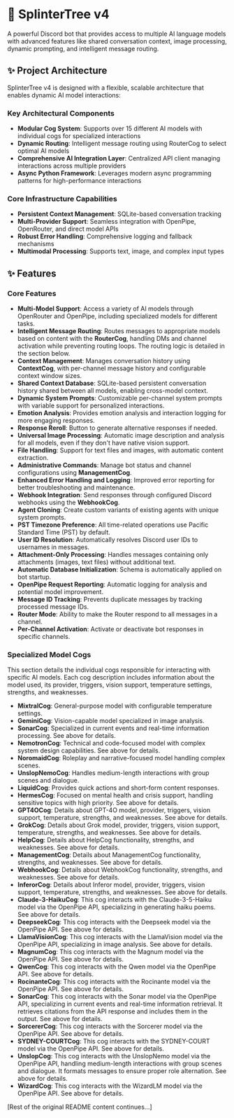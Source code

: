 # 🌳 SplinterTree v4

A powerful Discord bot that provides access to multiple AI language models with advanced features like shared conversation context, image processing, dynamic prompting, and intelligent message routing.

## ✨ Project Architecture

SplinterTree v4 is designed with a flexible, scalable architecture that enables dynamic AI model interactions:

### Key Architectural Components

- **Modular Cog System**: Supports over 15 different AI models with individual cogs for specialized interactions
- **Dynamic Routing**: Intelligent message routing using RouterCog to select optimal AI models
- **Comprehensive AI Integration Layer**: Centralized API client managing interactions across multiple providers
- **Async Python Framework**: Leverages modern async programming patterns for high-performance interactions

### Core Infrastructure Capabilities

- **Persistent Context Management**: SQLite-based conversation tracking
- **Multi-Provider Support**: Seamless integration with OpenPipe, OpenRouter, and direct model APIs
- **Robust Error Handling**: Comprehensive logging and fallback mechanisms
- **Multimodal Processing**: Supports text, image, and complex input types

## ✨ Features

### Core Features

- **Multi-Model Support**: Access a variety of AI models through OpenRouter and OpenPipe, including specialized models for different tasks.
- **Intelligent Message Routing**: Routes messages to appropriate models based on content with the **RouterCog**, handling DMs and channel activation while preventing routing loops.  The routing logic is detailed in the section below.
- **Context Management**: Manages conversation history using **ContextCog**, with per-channel message history and configurable context window sizes.
- **Shared Context Database**: SQLite-based persistent conversation history shared between all models, enabling cross-model context.
- **Dynamic System Prompts**: Customizable per-channel system prompts with variable support for personalized interactions.
- **Emotion Analysis**: Provides emotion analysis and interaction logging for more engaging responses.
- **Response Reroll**: Button to generate alternative responses if needed.
- **Universal Image Processing**: Automatic image description and analysis for all models, even if they don't have native vision support.
- **File Handling**: Support for text files and images, with automatic content extraction.
- **Administrative Commands**: Manage bot status and channel configurations using **ManagementCog**.
- **Enhanced Error Handling and Logging**: Improved error reporting for better troubleshooting and maintenance.
- **Webhook Integration**: Send responses through configured Discord webhooks using the **WebhookCog**.
- **Agent Cloning**: Create custom variants of existing agents with unique system prompts.
- **PST Timezone Preference**: All time-related operations use Pacific Standard Time (PST) by default.
- **User ID Resolution**: Automatically resolves Discord user IDs to usernames in messages.
- **Attachment-Only Processing**: Handles messages containing only attachments (images, text files) without additional text.
- **Automatic Database Initialization**: Schema is automatically applied on bot startup.
- **OpenPipe Request Reporting**: Automatic logging for analysis and potential model improvement.
- **Message ID Tracking**: Prevents duplicate messages by tracking processed message IDs.
- **Router Mode**: Ability to make the Router respond to all messages in a channel.
- **Per-Channel Activation**: Activate or deactivate bot responses in specific channels.

### Specialized Model Cogs

This section details the individual cogs responsible for interacting with specific AI models. Each cog description includes information about the model used, its provider, triggers, vision support, temperature settings, strengths, and weaknesses.

- **MixtralCog**: General-purpose model with configurable temperature settings.
- **GeminiCog**: Vision-capable model specialized in image analysis.
- **SonarCog**: Specialized in current events and real-time information processing. See above for details.
- **NemotronCog**: Technical and code-focused model with complex system design capabilities. See above for details.
- **NoromaidCog**: Roleplay and narrative-focused model handling complex scenes.
- **UnslopNemoCog**: Handles medium-length interactions with group scenes and dialogue.
- **LiquidCog**: Provides quick actions and short-form content responses.
- **HermesCog**: Focused on mental health and crisis support, handling sensitive topics with high priority. See above for details.
- **GPT4OCog**:  Details about GPT-4O model, provider, triggers, vision support, temperature, strengths, and weaknesses. See above for details.
- **GrokCog**: Details about Grok model, provider, triggers, vision support, temperature, strengths, and weaknesses. See above for details.
- **HelpCog**: Details about HelpCog functionality, strengths, and weaknesses. See above for details.
- **ManagementCog**: Details about ManagementCog functionality, strengths, and weaknesses. See above for details.
- **WebhookCog**: Details about WebhookCog functionality, strengths, and weaknesses. See above for details.
- **InferorCog**: Details about Inferor model, provider, triggers, vision support, temperature, strengths, and weaknesses. See above for details.
- **Claude-3-HaikuCog**: This cog interacts with the Claude-3-5-Haiku model via the OpenPipe API, specializing in generating haiku poems. See above for details.
- **DeepseekCog**: This cog interacts with the Deepseek model via the OpenPipe API. See above for details.
- **LlamaVisionCog**: This cog interacts with the LlamaVision model via the OpenPipe API, specializing in image analysis. See above for details.
- **MagnumCog**: This cog interacts with the Magnum model via the OpenPipe API. See above for details.
- **QwenCog**: This cog interacts with the Qwen model via the OpenPipe API. See above for details.
- **RocinanteCog**: This cog interacts with the Rocinante model via the OpenPipe API. See above for details.
- **SonarCog**: This cog interacts with the Sonar model via the OpenPipe API, specializing in current events and real-time information retrieval.  It retrieves citations from the API response and includes them in the output. See above for details.
- **SorcererCog**: This cog interacts with the Sorcerer model via the OpenPipe API. See above for details.
- **SYDNEY-COURTCog**: This cog interacts with the SYDNEY-COURT model via the OpenPipe API. See above for details.
- **UnslopCog**: This cog interacts with the UnslopNemo model via the OpenPipe API, handling medium-length interactions with group scenes and dialogue.  It formats messages to ensure proper role alternation. See above for details.
- **WizardCog**: This cog interacts with the WizardLM model via the OpenPipe API. See above for details.

[Rest of the original README content continues...]
